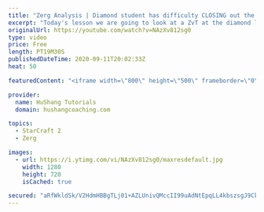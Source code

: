 ```yaml
---
title: "Zerg Analysis | Diamond student has difficulty CLOSING out the MATCH [Starcraft 2]"
excerpt: "Today's lesson we are going to look at a ZvT at the diamond level focusing on the Zerg Analysis. The zerg manages to get into a very strong position but has difficulty closing it out. Let's learn how we can approach this scenario better!  Zerg Analysis | Diamond student has difficulty CLOSING out the"
originalUrl: https://youtube.com/watch?v=NAzXv812sg0
type: video
price: Free
length: PT19M30S
publishedDateTime: 2020-09-11T20:02:33Z
heat: 50

featuredContent: "<iframe width=\"800\" height=\"500\" frameborder=\"0\" src=\"https://www.youtube.com/embed/NAzXv812sg0\" allow=\"accelerometer; autoplay; encrypted-media; gyroscope; picture-in-picture\" allowfullscreen></iframe>"

provider:
  name: HuShang Tutorials
  domain: hushangcoaching.com

topics:
  - StarCraft 2
  - Zerg

images:
  - url: https://i.ytimg.com/vi/NAzXv812sg0/maxresdefault.jpg
    width: 1280
    height: 720
    isCached: true

secured: "aRfWkldSk/V2HdmHBBgTLj01+AZLUnivQMccII99uAdNtEpqLL4kbszsgJ9Ckul+590zAzI4B3BtzgIre82A6c0hMrSfjA4ca51OycCp6PJBgUJxS2oQuVw77IYmr9mYY6lIDeMCu1/ZrWo+l4YKTz2DFGFLFtg0S68OtkvcNFn8KzDqaiClz4KMrZUOcsd4XFr7zPaB9cZzFwNWduGu/0HKN4pV6llxI8P0wPJb6hk7i0E0A/7Hap+fJZW5ZMLz4s/G7J9+FQIh2pF5aOHhxHKKNClhYMNtBk9lGDr3UQxvlOlkD6A5iyaarRHckY21SkqyfH4kJYVzqcufP2qzye701WSs+VpyX87GOHmJGTkbdV1gyA4mWPTx9axisF6Vt+kQdA5LPK4UkY2uV6Dx2DtKrqKnV3PZiczgYk5yrS4=;9SGNQ67GLwG8cBWBZSxVNg=="
---
```


